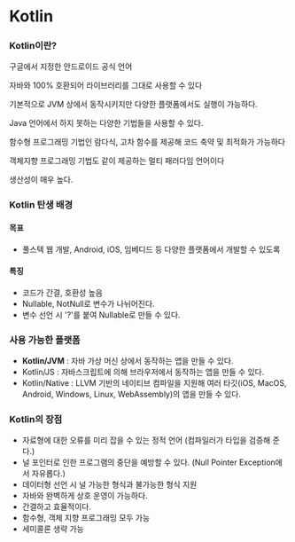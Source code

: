 # Kotlin

### Kotlin이란?

구글에서 지정한 안드로이드 공식 언어

자바와 100% 호환되어 라이브러리를 그대로 사용할 수 있다

기본적으로 JVM 상에서 동작시키지만 다양한 플랫폼에서도 실행이 가능하다.

Java 언어에서 하지 못하는 다양한 기법들을 사용할 수 있다.

함수형 프로그래밍 기법인 람다식, 고차 함수를 제공해 코드 축약 및 최적화가 가능하다

객체지향 프로그래밍 기법도 같이 제공하는 멀티 패러다임 언어이다

생산성이 매우 높다.

### Kotlin 탄생 배경

#### 목표

- 풀스텍 웹 개발, Android, iOS, 임베디드 등 다양한 플랫폼에서 개발할 수 있도록

#### 특징

- 코드가 간결, 호환성 높음
- Nullable, NotNull로 변수가 나뉘어진다.
- 변수 선언 시 '?'를 붙여 Nullable로 만들 수 있다.

### 사용 가능한 플랫폼

- **Kotlin/JVM** : 자바 가상 머신 상에서 동작하는 앱을 만들 수 있다.
- Kotlin/JS : 자바스크립트에 의해 브라우저에서 동작하는 앱을 만들 수 있다.
- Kotlin/Native : LLVM 기반의 네이티브 컴파일을 지원해 여러 타깃(iOS, MacOS, Android, Windows, Linux, WebAssembly)의 앱을 만들 수 있다.

### Kotlin의 장점

- 자료형에 대한 오류를 미리 잡을 수 있는 정적 언어 (컴파일러가 타입을 검증해 준다.)
- 널 포인터로 인한 프로그램의 중단을 예방할 수 있다. (Null Pointer Exception에서 자유롭다.)
- 데이터형 선언 시 널 가능한 형식과 불가능한 형식 지원
- 자바와 완벽하게 상호 운영이 가능하다.
- 간결하고 효율적이다.
- 함수형, 객체 지향 프로그래밍 모두 가능
- 세미콜론 생략 가능